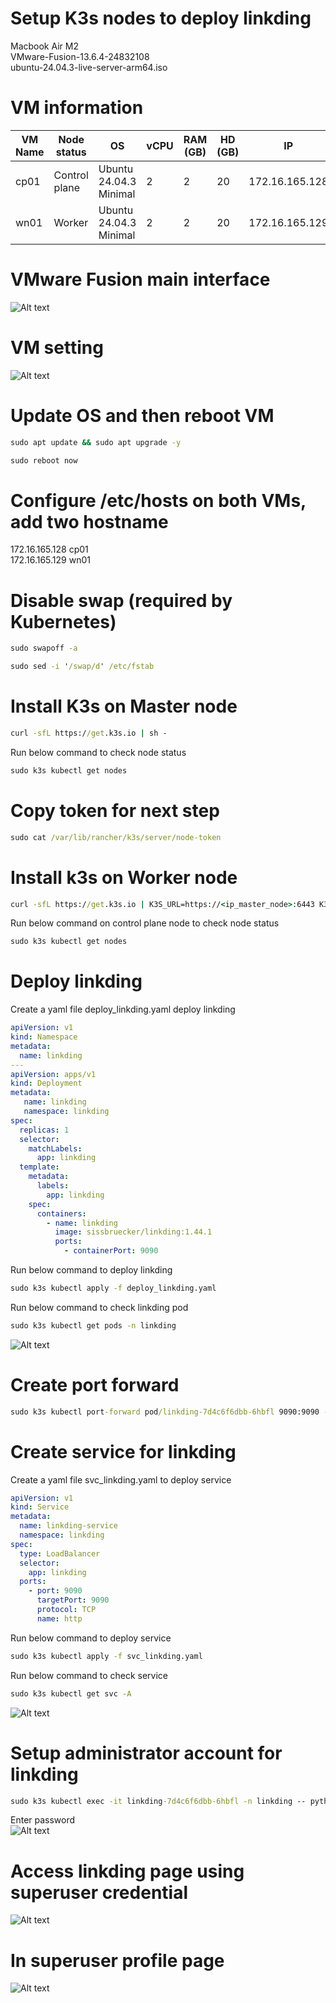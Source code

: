 # Setup K3s nodes to deploy linkding
Macbook Air M2<br>
VMware-Fusion-13.6.4-24832108<br>
ubuntu-24.04.3-live-server-arm64.iso<br>

# VM information
| VM Name | Node status | OS | vCPU | RAM (GB) | HD (GB) | IP |
|---|---|---|---|---|---|---|
| cp01 | Control plane | Ubuntu 24.04.3 Minimal | 2 | 2 | 20 | 172.16.165.128 |
| wn01 | Worker | Ubuntu 24.04.3 Minimal | 2 | 2 | 20 | 172.16.165.129 |

# VMware Fusion main interface
![Alt text](images/VMware_Fusion_Main.png)

# VM setting
![Alt text](images/VMware_Fusion_VM_setting.png)

# Update OS and then reboot VM
```cmd
sudo apt update && sudo apt upgrade -y
```
```cmd
sudo reboot now
```
# Configure /etc/hosts on both VMs, add two hostname 
172.16.165.128 cp01<br>
172.16.165.129 wn01

# Disable swap (required by Kubernetes)
```cmd
sudo swapoff -a
```
```cmd
sudo sed -i '/swap/d' /etc/fstab
```
# Install K3s on Master node
```cmd
curl -sfL https://get.k3s.io | sh -
```
Run below command to check node status
```cmd
sudo k3s kubectl get nodes
```
# Copy token for next step
```cmd
sudo cat /var/lib/rancher/k3s/server/node-token
```
# Install k3s on Worker node
```cmd
curl -sfL https://get.k3s.io | K3S_URL=https://<ip_master_node>:6443 K3S_TOKEN=Token_master_node sh -
```
Run below command on control plane node to check node status
```cmd
sudo k3s kubectl get nodes
```
# Deploy linkding
Create a yaml file deploy_linkding.yaml deploy linkding

```yaml
apiVersion: v1
kind: Namespace
metadata:
  name: linkding
---
apiVersion: apps/v1
kind: Deployment
metadata:
   name: linkding
   namespace: linkding
spec:
  replicas: 1
  selector:
    matchLabels:
      app: linkding
  template:
    metadata:
      labels:
        app: linkding
    spec:
      containers:
        - name: linkding
          image: sissbruecker/linkding:1.44.1
          ports:
            - containerPort: 9090 
```
Run below command to deploy linkding
```cmd
sudo k3s kubectl apply -f deploy_linkding.yaml
```
Run below command to check linkding pod
```cmd
sudo k3s kubectl get pods -n linkding
```
![Alt text](images/kuberctl_get_pods_n_linkding.png)

# Create port forward
```cmd
sudo k3s kubectl port-forward pod/linkding-7d4c6f6dbb-6hbfl 9090:9090 -n linkding
```
# Create service for linkding
Create a yaml file svc_linkding.yaml to deploy service
```yaml
apiVersion: v1
kind: Service
metadata:
  name: linkding-service
  namespace: linkding
spec:
  type: LoadBalancer
  selector:
    app: linkding
  ports:
    - port: 9090
      targetPort: 9090
      protocol: TCP
      name: http
```
Run below command to deploy service
```cmd
sudo k3s kubectl apply -f svc_linkding.yaml
```
Run below command to check service
```cmd
sudo k3s kubectl get svc -A
```
![Alt text](images/kuberctl_get-svc.png)

# Setup administrator account for linkding
```cmd
sudo k3s kubectl exec -it linkding-7d4c6f6dbb-6hbfl -n linkding -- python3 manage.py createsuperuser --username=sysadmin --email=syedbahrin@example.com
```
Enter password<br>
![Alt text](images/create_superuser-account.png)

# Access linkding page using superuser credential
![Alt text](images/enter_superuser_credential.png)

# In superuser profile page
![Alt text](images/superuser_account.png)

